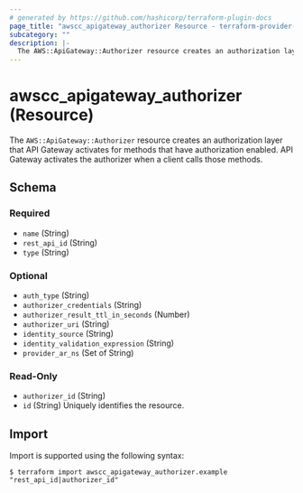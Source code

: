 ```yaml
---
# generated by https://github.com/hashicorp/terraform-plugin-docs
page_title: "awscc_apigateway_authorizer Resource - terraform-provider-awscc"
subcategory: ""
description: |-
  The AWS::ApiGateway::Authorizer resource creates an authorization layer that API Gateway activates for methods that have authorization enabled. API Gateway activates the authorizer when a client calls those methods.
---
```


# awscc_apigateway_authorizer (Resource)

The ``AWS::ApiGateway::Authorizer`` resource creates an authorization layer that API Gateway activates for methods that have authorization enabled. API Gateway activates the authorizer when a client calls those methods.



<!-- schema generated by tfplugindocs -->
## Schema

### Required

- `name` (String)
- `rest_api_id` (String)
- `type` (String)

### Optional

- `auth_type` (String)
- `authorizer_credentials` (String)
- `authorizer_result_ttl_in_seconds` (Number)
- `authorizer_uri` (String)
- `identity_source` (String)
- `identity_validation_expression` (String)
- `provider_ar_ns` (Set of String)

### Read-Only

- `authorizer_id` (String)
- `id` (String) Uniquely identifies the resource.

## Import

Import is supported using the following syntax:

```shell
$ terraform import awscc_apigateway_authorizer.example "rest_api_id|authorizer_id"
```
